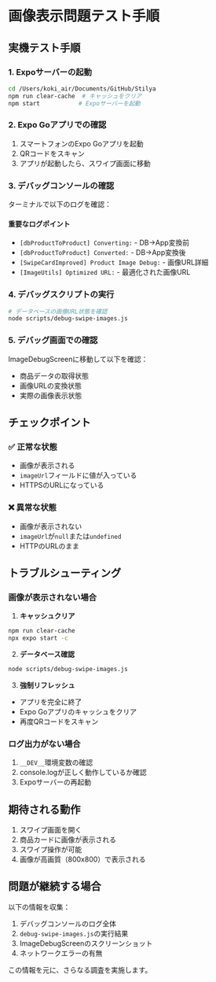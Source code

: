 # 画像表示問題テスト手順

## 実機テスト手順

### 1. Expoサーバーの起動
```bash
cd /Users/koki_air/Documents/GitHub/Stilya
npm run clear-cache  # キャッシュをクリア
npm start           # Expoサーバーを起動
```

### 2. Expo Goアプリでの確認
1. スマートフォンのExpo Goアプリを起動
2. QRコードをスキャン
3. アプリが起動したら、スワイプ画面に移動

### 3. デバッグコンソールの確認
ターミナルで以下のログを確認：

#### 重要なログポイント
- `[dbProductToProduct] Converting:` - DB→App変換前
- `[dbProductToProduct] Converted:` - DB→App変換後  
- `[SwipeCardImproved] Product Image Debug:` - 画像URL詳細
- `[ImageUtils] Optimized URL:` - 最適化された画像URL

### 4. デバッグスクリプトの実行
```bash
# データベースの画像URL状態を確認
node scripts/debug-swipe-images.js
```

### 5. デバッグ画面での確認
ImageDebugScreenに移動して以下を確認：
- 商品データの取得状態
- 画像URLの変換状態  
- 実際の画像表示状態

## チェックポイント

### ✅ 正常な状態
- 画像が表示される
- `imageUrl`フィールドに値が入っている
- HTTPSのURLになっている

### ❌ 異常な状態
- 画像が表示されない
- `imageUrl`が`null`または`undefined`
- HTTPのURLのまま

## トラブルシューティング

### 画像が表示されない場合

1. **キャッシュクリア**
```bash
npm run clear-cache
npx expo start -c
```

2. **データベース確認**
```bash
node scripts/debug-swipe-images.js
```

3. **強制リフレッシュ**
- アプリを完全に終了
- Expo Goアプリのキャッシュをクリア
- 再度QRコードをスキャン

### ログ出力がない場合
1. `__DEV__`環境変数の確認
2. console.logが正しく動作しているか確認
3. Expoサーバーの再起動

## 期待される動作

1. スワイプ画面を開く
2. 商品カードに画像が表示される
3. スワイプ操作が可能
4. 画像が高画質（800x800）で表示される

## 問題が継続する場合

以下の情報を収集：
1. デバッグコンソールのログ全体
2. `debug-swipe-images.js`の実行結果
3. ImageDebugScreenのスクリーンショット
4. ネットワークエラーの有無

この情報を元に、さらなる調査を実施します。
